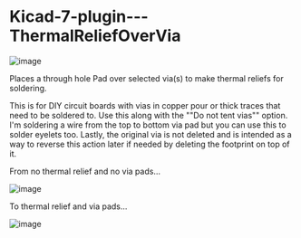 # Kicad-7-plugin---ThermalReliefOverVia

![image](https://github.com/Hrybmo/com.github.JohnHryb.ThermalReliefOverVia/assets/571714/1eac6085-8589-4963-85b3-b9091cd92b24)

Places a through hole Pad over selected via(s) to make thermal reliefs for soldering.

This is for DIY circuit boards with vias in copper pour or thick traces that need to be soldered to. 
Use this along with the ""Do not tent vias"" option. 
I'm soldering a wire from the top to bottom via pad but you can use this to solder eyelets too.
Lastly, the original via is not deleted and is intended as a way to reverse this action later if needed by deleting the footprint on top of it.

From no thermal relief and no via pads...

![image](https://github.com/Hrybmo/com.github.JohnHryb.ThermalReliefOverVia/assets/571714/547604bf-de00-4110-a54e-25eb16960607)


To thermal relief and via pads...

![image](https://github.com/Hrybmo/com.github.JohnHryb.ThermalReliefOverVia/assets/571714/6844d427-cb02-4d4e-9394-f093aa53c47d)

